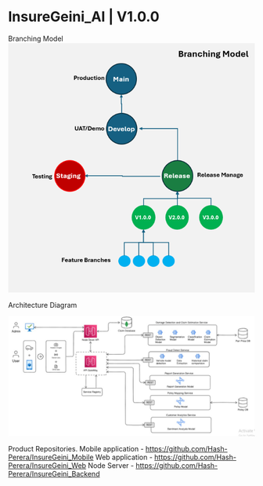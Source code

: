 # InsureGeini_AI | V1.0.0

Branching Model
![Branching Model](./images/branch.png)

Architecture Diagram

![Archtecture Diagram](./images/architecture.jpg)

Product Repositories.
Mobile application - https://github.com/Hash-Perera/InsureGeini_Mobile
Web application - https://github.com/Hash-Perera/InsureGeini_Web
Node Server - https://github.com/Hash-Perera/InsureGeini_Backend
